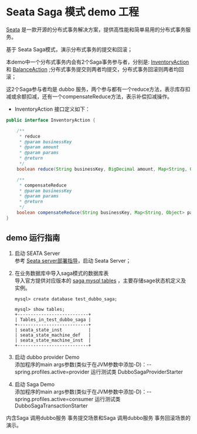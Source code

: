 # Seata Saga 模式 demo 工程

[Seata](https://github.com/seata/seata) 是一款开源的分布式事务解决方案，提供高性能和简单易用的分布式事务服务。

基于 Seata Saga模式，演示分布式事务的提交和回滚；

本demo中一个分布式事务内会有2个Saga事务参与者，分别是: [InventoryAction](https://github.com/seata/seata-samples/blob/master/saga/dubbo-saga-sample/src/main/java/io/seata/samples/saga/action/InventoryAction.java)
和 [BalanceAction](https://github.com/seata/seata-samples/blob/master/saga/dubbo-saga-sample/src/main/java/io/seata/samples/saga/action/BalanceAction.java)
;分布式事务提交则两者均提交，分布式事务回滚则两者均回滚；

这2个Saga参与者均是 dubbo 服务，两个参与都有一个reduce方法，表示库存扣减或余额扣减，还有一个compensateReduce方法，表示补偿扣减操作。

- InventoryAction 接口定义如下：

```java
public interface InventoryAction {

    /**
     * reduce
     * @param businessKey
     * @param amount
     * @param params
     * @return
     */
    boolean reduce(String businessKey, BigDecimal amount, Map<String, Object> params);

    /**
     * compensateReduce
     * @param businessKey
     * @param params
     * @return
     */
    boolean compensateReduce(String businessKey, Map<String, Object> params);
}
```

## demo 运行指南

1. 启动 SEATA Server  
   参考 [Seata server部署指导](https://github.com/bobbyz007/seata-samples/blob/main/README.md)，启动 Seata Server；
2. 在业务数据库中导入saga模式的数据库表  
   导入官方提供对应版本的 [saga mysql tables](https://github.com/apache/incubator-seata/blob/v2.0.0/script/client/saga/db/mysql.sql) ，主要存储sage状态机定义及实例。
    ```
   mysql> create database test_dubbo_saga;

   mysql> show tables;
    +---------------------------+
    | Tables_in_test_dubbo_saga |
    +---------------------------+
    | seata_state_inst          |
    | seata_state_machine_def   |
    | seata_state_machine_inst  |
    +---------------------------+
   ```

3. 启动 dubbo provider Demo  
添加程序的main args参数(类似于在JVM参数中添加-D)：--spring.profiles.active=provider 运行测试类 DubboSagaProviderStarter

4. 启动 Saga Demo  
添加程序的main args参数(类似于在JVM参数中添加-D)：--spring.profiles.active=consumer 运行测试类 DubboSagaTransactionStarter

内含Saga 调用dubbo服务 事务提交场景和Saga 调用dubbo服务 事务回滚场景的演示。